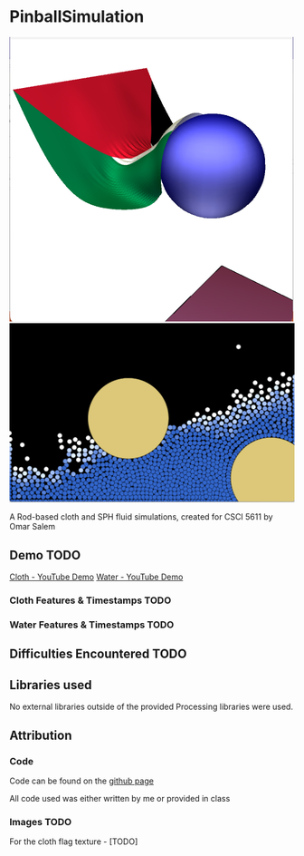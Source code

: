 # PinballSimulation
![Image of the cloth Simulation - TODO](clothsim.png)
![Image of the water Simulation - TODO](watersim.png)

A Rod-based cloth and SPH fluid simulations, created for CSCI 5611 by Omar Salem

## Demo TODO
[Cloth - YouTube Demo]()
[Water - YouTube Demo]()

### Cloth Features & Timestamps TODO

### Water Features & Timestamps TODO

## Difficulties Encountered TODO

## Libraries used
No external libraries outside of the provided Processing libraries were used.

## Attribution

### Code
Code can be found on the [github page](https://github.com/omsa0/Cloth-and-Water/)

All code used was either written by me or provided in class

### Images TODO
For the cloth flag texture - [TODO]
